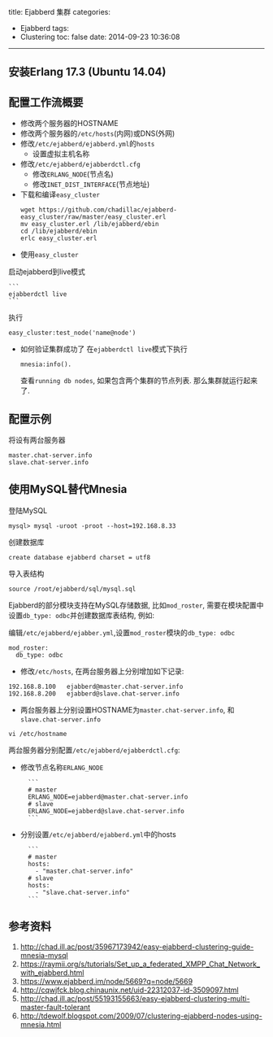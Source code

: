 title: Ejabberd 集群
categories:
  - Ejabberd
tags:
  - Clustering
toc: false
date: 2014-09-23 10:36:08
---

## 安装Erlang 17.3 (Ubuntu 14.04)



## 配置工作流概要

- 修改两个服务器的HOSTNAME
- 修改两个服务器的`/etc/hosts`(内网)或DNS(外网)
- 修改`/etc/ejabberd/ejabberd.yml`的`hosts`
    -  设置虚拟主机名称
- 修改`/etc/ejabberd/ejabberdctl.cfg`
    -  修改`ERLANG_NODE`(节点名)
    -  修改`INET_DIST_INTERFACE`(节点地址)
- 下载和编译`easy_cluster`
    ```
    wget https://github.com/chadillac/ejabberd-easy_cluster/raw/master/easy_cluster.erl
    mv easy_cluster.erl /lib/ejabberd/ebin
    cd /lib/ejabberd/ebin
    erlc easy_cluster.erl
    ```
- 使用`easy_cluster`

启动ejabberd到live模式

    ```
    ejabberdctl live
    ```

执行

```
easy_cluster:test_node('name@node')
```

- 如何验证集群成功了
    在`ejabberdctl live`模式下执行
    ```
    mnesia:info().
    ```
    查看`running db nodes`, 如果包含两个集群的节点列表. 那么集群就运行起来了.


## 配置示例

将设有两台服务器

```
master.chat-server.info
slave.chat-server.info
```

## 使用MySQL替代Mnesia

登陆MySQL

```
mysql> mysql -uroot -proot --host=192.168.8.33
```

创建数据库

```
create database ejabberd charset = utf8
```

导入表结构

```
source /root/ejabberd/sql/mysql.sql
```

Ejabberd的部分模块支持在MySQL存储数据, 比如`mod_roster`, 需要在模块配置中设置`db_type: odbc`并创建数据库表结构, 例如:

编辑`/etc/ejabberd/ejabber.yml`,设置`mod_roster`模块的`db_type: odbc`

```
mod_roster:
  db_type: odbc
```

- 修改`/etc/hosts`, 在两台服务器上分别增加如下记录:
```
192.168.8.100   ejabberd@master.chat-server.info
192.168.8.200   ejabberd@slave.chat-server.info
```
- 两台服务器上分别设置HOSTNAME为`master.chat-server.info`, 和`slave.chat-server.info`
```
vi /etc/hostname
```


两台服务器分别配置`/etc/ejabberd/ejabberdctl.cfg`:

- 修改节点名称`ERLANG_NODE`

        ```
        # master
        ERLANG_NODE=ejabberd@master.chat-server.info
        # slave
        ERLANG_NODE=ejabberd@slave.chat-server.info
        ```

- 分别设置`/etc/ejabberd/ejabberd.yml`中的hosts

        ```
        # master
        hosts:
          - "master.chat-server.info"
        # slave
        hosts:
          - "slave.chat-server.info"
        ```


## 参考资料

1. http://chad.ill.ac/post/35967173942/easy-ejabberd-clustering-guide-mnesia-mysql
2. https://raymii.org/s/tutorials/Set_up_a_federated_XMPP_Chat_Network_with_ejabberd.html
3. https://www.ejabberd.im/node/5669?q=node/5669
4. http://cqwjfck.blog.chinaunix.net/uid-22312037-id-3509097.html
5. http://chad.ill.ac/post/55193155663/easy-ejabberd-clustering-multi-master-fault-tolerant
6. http://tdewolf.blogspot.com/2009/07/clustering-ejabberd-nodes-using-mnesia.html